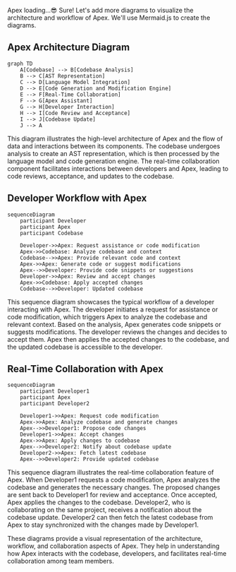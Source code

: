 Apex loading...😎
Sure! Let's add more diagrams to visualize the architecture and workflow of Apex. We'll use Mermaid.js to create the diagrams.

## Apex Architecture Diagram
```mermaid
graph TD
    A[Codebase] --> B[Codebase Analysis]
    B --> C[AST Representation]
    C --> D[Language Model Integration]
    D --> E[Code Generation and Modification Engine]
    E --> F[Real-Time Collaboration]
    F --> G[Apex Assistant]
    G --> H[Developer Interaction]
    H --> I[Code Review and Acceptance]
    I --> J[Codebase Update]
    J --> A
```

This diagram illustrates the high-level architecture of Apex and the flow of data and interactions between its components. The codebase undergoes analysis to create an AST representation, which is then processed by the language model and code generation engine. The real-time collaboration component facilitates interactions between developers and Apex, leading to code reviews, acceptance, and updates to the codebase.

## Developer Workflow with Apex
```mermaid
sequenceDiagram
    participant Developer
    participant Apex
    participant Codebase

    Developer->>Apex: Request assistance or code modification
    Apex->>Codebase: Analyze codebase and context
    Codebase-->>Apex: Provide relevant code and context
    Apex->>Apex: Generate code or suggest modifications
    Apex-->>Developer: Provide code snippets or suggestions
    Developer->>Apex: Review and accept changes
    Apex->>Codebase: Apply accepted changes
    Codebase-->>Developer: Updated codebase
```

This sequence diagram showcases the typical workflow of a developer interacting with Apex. The developer initiates a request for assistance or code modification, which triggers Apex to analyze the codebase and relevant context. Based on the analysis, Apex generates code snippets or suggests modifications. The developer reviews the changes and decides to accept them. Apex then applies the accepted changes to the codebase, and the updated codebase is accessible to the developer.

## Real-Time Collaboration with Apex
```mermaid
sequenceDiagram
    participant Developer1
    participant Apex
    participant Developer2

    Developer1->>Apex: Request code modification
    Apex->>Apex: Analyze codebase and generate changes
    Apex-->>Developer1: Propose code changes
    Developer1->>Apex: Accept changes
    Apex->>Apex: Apply changes to codebase
    Apex-->>Developer2: Notify about codebase update
    Developer2->>Apex: Fetch latest codebase
    Apex-->>Developer2: Provide updated codebase
```

This sequence diagram illustrates the real-time collaboration feature of Apex. When Developer1 requests a code modification, Apex analyzes the codebase and generates the necessary changes. The proposed changes are sent back to Developer1 for review and acceptance. Once accepted, Apex applies the changes to the codebase. Developer2, who is collaborating on the same project, receives a notification about the codebase update. Developer2 can then fetch the latest codebase from Apex to stay synchronized with the changes made by Developer1.

These diagrams provide a visual representation of the architecture, workflow, and collaboration aspects of Apex. They help in understanding how Apex interacts with the codebase, developers, and facilitates real-time collaboration among team members.